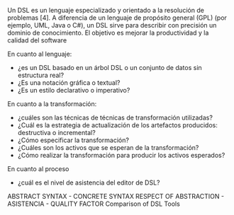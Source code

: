 Un DSL es un lenguaje especializado y orientado a la resolución de problemas [4].
A diferencia de un lenguaje de propósito general (GPL) (por ejemplo, UML, Java o
C#), un DSL sirve para describir con precisión un dominio de conocimiento. El objetivo es
mejorar la productividad y la calidad del software

En cuanto al lenguaje:

- ¿es un DSL basado en un árbol DSL o un conjunto de datos sin estructura real?
- ¿Es una notación gráfica o textual?
- ¿Es un estilo declarativo o imperativo?

En cuanto a la transformación:

- ¿cuáles son las técnicas de técnicas de transformación utilizadas?
- ¿Cuál es la estrategia de actualización de los artefactos producidos: destructiva o incremental?
- ¿Cómo especificar la transformación?
- ¿Cuáles son los activos que se esperan de la transformación?
- ¿Cómo realizar la transformación para producir los activos esperados?

En cuanto al proceso

- ¿cuál es el nivel de asistencia del editor de DSL?

ABSTRACT SYNTAX - CONCRETE SYNTAX
RESPECT OF ABSTRACTION - ASISTENCIA - QUALITY FACTOR
Comparison of DSL Tools
